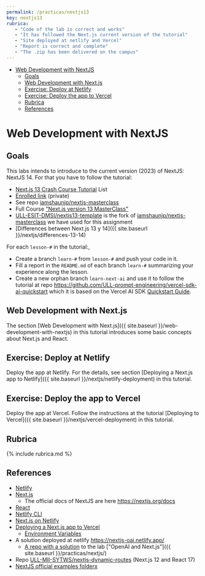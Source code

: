 ```yaml
---
permalink: /practicas/nextjs13
key: nextjs13
rubrica:
   - "Code of the lab is correct and works"
   - "It has followed the Next.js current version of the tutorial"
   - "Site deployed at netlify and Vercel"
   - "Report is correct and complete"
   - "The .zip has been delivered on the campus"
---
```


- [Web Development with NextJS](#web-development-with-nextjs)
  - [Goals](#goals)
  - [Web Development with Next.js](#web-development-with-nextjs-1)
  - [Exercise: Deploy at Netlify](#exercise-deploy-at-netlify)
  - [Exercise: Deploy the app to Vercel](#exercise-deploy-the-app-to-vercel)
  - [Rubrica](#rubrica)
  - [References](#references)

# Web Development with NextJS


## Goals

This labs intends to introduce to the current version (2023) of NextJS: NextJS 14. For that you have to follow the tutorial:

* [Next.js 13 Crash Course Tutorial](https://www.youtube.com/watch?v=TJQbDPGzm0Y&list=PL4cUxeGkcC9jZIVqmy_QhfQdi6mzQvJnT) List
* [Enrolled link](https://netninja.dev/courses/enrolled/2154826) (private)
* See repo [iamshaunjp/nextjs-masterclass](https://github.com/iamshaunjp/nextjs-masterclass/)
* Full Course ["Next.js version 13 MasterClass"](https://netninja.dev/p/next-13-masterclass)
* [ULL-ESIT-DMSI/nextjs13-template](https://github.com/ULL-ESIT-DMSI/nextjs13-template) is the fork of [iamshaunjp/nextjs-masterclass](https://github.com/iamshaunjp/nextjs-masterclass/) we have used for this assignment
* [Differences between Next.js 13 y 14]({{ site.baseurl }}/nextjs/differences-13-14)

For each `lesson-#` in the tutorial:, 

- Create a branch `learn-#` from `lesson-#` and push your code in it.
- Fill a report in the `README.md` of each branch `learn-#` summarizing your experience along the lesson.
- Create a new orphan branch `learn-next-ai` and use it to follow the tutorial at repo <https://github.com/ULL-prompt-engineering/vercel-sdk-ai-quickstart> which it is based on the Vercel AI SDK [Quickstart Guide](https://sdk.vercel.ai/docs/getting-started). 

## Web Development with Next.js

The section [Web Development with Next.js]({{ site.baseurl }}/web-development-with-nextjs) in this tutorial introduces some basic concepts 
about Next.js and React.

## Exercise: Deploy at Netlify

Deploy the app at Netlify. 
For the details, see section [Deploying a Next.js app to Netlify]({{ site.baseurl }}/nextjs/netlify-deployment) in this tutorial.


## Exercise: Deploy the app to Vercel

Deploy the app at Vercel. 
Follow the instructions at the tutorial [Deploying to Vercel]({{ site.baseurl }}/nextjs/vercel-deployment) in this tutorial.


## Rubrica

{% include rubrica.md %}

## References

* [Netlify](https://www.netlify.com/)
* [Next.js](https://nextjs.org/)
  * The official docs of NextJS  are here <https://nextjs.org/docs>
* [React](https://reactjs.org/)
* [Netlify CLI](https://docs.netlify.com/cli/get-started/?_ga=2.210632407.351830897.1670331128-1485033729.1667990322#link-with-an-environment-variable) 
* [Next.js on Netlify](https://docs.netlify.com/integrations/frameworks/next-js/overview/#app)
* [Deploying a Next.js app to Vercel](https://vercel.com/guides/deploying-nextjs-with-vercel) 
  * [Environment Variables](https://vercel.com/docs/concepts/projects/environment-variables?utm_source=next-site&utm_medium=docs&utm_campaign=next-website)
* A solution deployed at netlify <https://nextjs-oai.netlify.app/>
  * [A repo with a solution](https://github.com/ULL-MII-SYTWS/nextjs-solution/) to the lab ["OpenAI and Next.js"]({{ site.baseurl }}/practicas/nextjs/)
* Repo [ULL-MII-SYTWS/nextjs-dynamic-routes](https://github.com/ULL-MII-SYTWS/nextjs-dynamic-routes) (Next.js 12 and React 17)
* [NextJS official examples folderx](https://github.com/vercel/next.js/tree/canary/examples/)  
